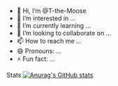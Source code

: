 - 👋 Hi, I’m @T-the-Moose
- 👀 I’m interested in ...
- 🌱 I’m currently learning ...
- 💞️ I’m looking to collaborate on ...
- 📫 How to reach me ...
- 😄 Pronouns: ...
- ⚡ Fun fact: ...


Stats
[![Anurag's GitHub stats](https://github-readme-stats.vercel.app/apit-the-mooseanuraghazra)](https://github.com/anuraghazra/github-readme-stats)
